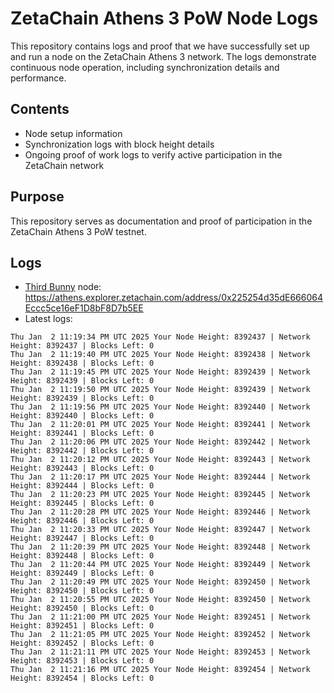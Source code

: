 # ZetaChain Athens 3 PoW Node Logs
This repository contains logs and proof that we have successfully set up and run a node on the ZetaChain Athens 3 network. The logs demonstrate continuous node operation, including synchronization details and performance.

## Contents
- Node setup information
- Synchronization logs with block height details
- Ongoing proof of work logs to verify active participation in the ZetaChain network

## Purpose
This repository serves as documentation and proof of participation in the ZetaChain Athens 3 PoW testnet.

## Logs

- [Third Bunny](https://thirdbunny.xyz/) node: https://athens.explorer.zetachain.com/address/0x225254d35dE666064Eccc5ce16eF1D8bF8D7b5EE
- Latest logs:
```
Thu Jan  2 11:19:34 PM UTC 2025 Your Node Height: 8392437 | Network Height: 8392437 | Blocks Left: 0
Thu Jan  2 11:19:40 PM UTC 2025 Your Node Height: 8392438 | Network Height: 8392438 | Blocks Left: 0
Thu Jan  2 11:19:45 PM UTC 2025 Your Node Height: 8392439 | Network Height: 8392439 | Blocks Left: 0
Thu Jan  2 11:19:50 PM UTC 2025 Your Node Height: 8392439 | Network Height: 8392439 | Blocks Left: 0
Thu Jan  2 11:19:56 PM UTC 2025 Your Node Height: 8392440 | Network Height: 8392440 | Blocks Left: 0
Thu Jan  2 11:20:01 PM UTC 2025 Your Node Height: 8392441 | Network Height: 8392441 | Blocks Left: 0
Thu Jan  2 11:20:06 PM UTC 2025 Your Node Height: 8392442 | Network Height: 8392442 | Blocks Left: 0
Thu Jan  2 11:20:12 PM UTC 2025 Your Node Height: 8392443 | Network Height: 8392443 | Blocks Left: 0
Thu Jan  2 11:20:17 PM UTC 2025 Your Node Height: 8392444 | Network Height: 8392444 | Blocks Left: 0
Thu Jan  2 11:20:23 PM UTC 2025 Your Node Height: 8392445 | Network Height: 8392445 | Blocks Left: 0
Thu Jan  2 11:20:28 PM UTC 2025 Your Node Height: 8392446 | Network Height: 8392446 | Blocks Left: 0
Thu Jan  2 11:20:33 PM UTC 2025 Your Node Height: 8392447 | Network Height: 8392447 | Blocks Left: 0
Thu Jan  2 11:20:39 PM UTC 2025 Your Node Height: 8392448 | Network Height: 8392448 | Blocks Left: 0
Thu Jan  2 11:20:44 PM UTC 2025 Your Node Height: 8392449 | Network Height: 8392449 | Blocks Left: 0
Thu Jan  2 11:20:49 PM UTC 2025 Your Node Height: 8392450 | Network Height: 8392450 | Blocks Left: 0
Thu Jan  2 11:20:55 PM UTC 2025 Your Node Height: 8392450 | Network Height: 8392450 | Blocks Left: 0
Thu Jan  2 11:21:00 PM UTC 2025 Your Node Height: 8392451 | Network Height: 8392451 | Blocks Left: 0
Thu Jan  2 11:21:05 PM UTC 2025 Your Node Height: 8392452 | Network Height: 8392452 | Blocks Left: 0
Thu Jan  2 11:21:11 PM UTC 2025 Your Node Height: 8392453 | Network Height: 8392453 | Blocks Left: 0
Thu Jan  2 11:21:16 PM UTC 2025 Your Node Height: 8392454 | Network Height: 8392454 | Blocks Left: 0
```
